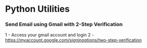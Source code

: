# Python Utilities

### Send Email using Gmail with 2-Step Verification


1 - Access your gmail account and login
2 - 
https://myaccount.google.com/signinoptions/two-step-verification